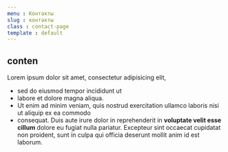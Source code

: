 ```yaml
---
menu : Контакты
slug : контакты
class : contact-page
template : default
---
```

## conten
Lorem ipsum dolor sit amet, consectetur adipisicing elit,
* sed do eiusmod tempor incididunt ut
* labore et dolore magna aliqua.
* Ut enim ad minim veniam, quis nostrud exercitation ullamco laboris nisi ut aliquip ex ea commodo
* consequat. Duis aute irure dolor in reprehenderit in **voluptate velit esse cillum** dolore eu fugiat nulla pariatur. Excepteur sint occaecat cupidatat non proident, sunt in culpa qui officia deserunt mollit anim id est laborum.
